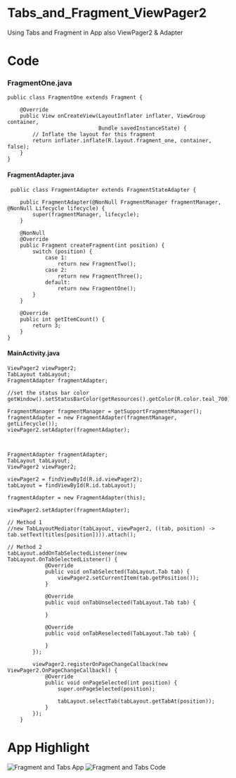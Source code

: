 # Tabs_and_Fragment_ViewPager2
Using Tabs and Fragment in App also ViewPager2 &amp; Adapter

# Code

### FragmentOne.java
```
public class FragmentOne extends Fragment {

    @Override
    public View onCreateView(LayoutInflater inflater, ViewGroup container,
                             Bundle savedInstanceState) {
        // Inflate the layout for this fragment
        return inflater.inflate(R.layout.fragment_one, container, false);
    }
}
```

#### FragmentAdapter.java
```
 public class FragmentAdapter extends FragmentStateAdapter {

    public FragmentAdapter(@NonNull FragmentManager fragmentManager, @NonNull Lifecycle lifecycle) {
        super(fragmentManager, lifecycle);
    }

    @NonNull
    @Override
    public Fragment createFragment(int position) {
        switch (position) {
            case 1:
                return new FragmentTwo();
            case 2:
                return new FragmentThree();
            default:
                return new FragmentOne();
        }
    }

    @Override
    public int getItemCount() {
        return 3;
    }
}
```

#### MainActivity.java
```
ViewPager2 viewPager2;
TabLayout tabLayout;
FragmentAdapter fragmentAdapter;

//set the status bar color
getWindow().setStatusBarColor(getResources().getColor(R.color.teal_700));

FragmentManager fragmentManager = getSupportFragmentManager();
fragmentAdapter = new FragmentAdapter(fragmentManager, getLifecycle());
viewPager2.setAdapter(fragmentAdapter);



FragmentAdapter fragmentAdapter;
TabLayout tabLayout;
ViewPager2 viewPager2;

viewPager2 = findViewById(R.id.viewPager2);
tabLayout = findViewById(R.id.tabLayout);

fragmentAdapter = new FragmentAdapter(this);

viewPager2.setAdapter(fragmentAdapter);

// Method 1
//new TabLayoutMediator(tabLayout, viewPager2, ((tab, position) -> tab.setText(titles[position]))).attach();

// Method 2
tabLayout.addOnTabSelectedListener(new TabLayout.OnTabSelectedListener() {
            @Override
            public void onTabSelected(TabLayout.Tab tab) {
                viewPager2.setCurrentItem(tab.getPosition());
            }

            @Override
            public void onTabUnselected(TabLayout.Tab tab) {

            }

            @Override
            public void onTabReselected(TabLayout.Tab tab) {

            }
        });

        viewPager2.registerOnPageChangeCallback(new ViewPager2.OnPageChangeCallback() {
            @Override
            public void onPageSelected(int position) {
                super.onPageSelected(position);

                tabLayout.selectTab(tabLayout.getTabAt(position));
            }
        });
    }
```

# App Highlight

![Fragment and Tabs App](https://user-images.githubusercontent.com/74413402/192095682-3737c70d-2196-471d-9ca0-de2f83b74dad.png)
![Fragment and Tabs Code](https://user-images.githubusercontent.com/74413402/192095683-5684f92e-bc71-44d0-b22b-d3ee71e9daae.png)

